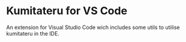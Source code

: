 # Kumitateru for VS Code
An extension for Visual Studio Code wich includes some utils to utilise kumitateru in the IDE.
